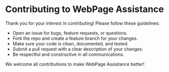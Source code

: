 # Contributing to WebPage Assistance

Thank you for your interest in contributing! Please follow these guidelines:

- Open an issue for bugs, feature requests, or questions.
- Fork the repo and create a feature branch for your changes.
- Make sure your code is clean, documented, and tested.
- Submit a pull request with a clear description of your changes.
- Be respectful and constructive in all communications.

We welcome all contributions to make WebPage Assistance better! 